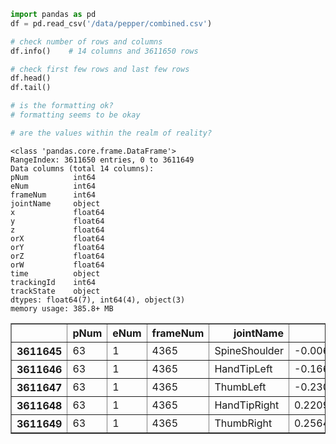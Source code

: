 

```python
import pandas as pd
df = pd.read_csv('/data/pepper/combined.csv')
```


```python
# check number of rows and columns
df.info()    # 14 columns and 3611650 rows

# check first few rows and last few rows
df.head()
df.tail()

# is the formatting ok?
# formatting seems to be okay

# are the values within the realm of reality?

```

    <class 'pandas.core.frame.DataFrame'>
    RangeIndex: 3611650 entries, 0 to 3611649
    Data columns (total 14 columns):
    pNum          int64
    eNum          int64
    frameNum      int64
    jointName     object
    x             float64
    y             float64
    z             float64
    orX           float64
    orY           float64
    orZ           float64
    orW           float64
    time          object
    trackingId    int64
    trackState    object
    dtypes: float64(7), int64(4), object(3)
    memory usage: 385.8+ MB





<div>
<style>
    .dataframe thead tr:only-child th {
        text-align: right;
    }

    .dataframe thead th {
        text-align: left;
    }

    .dataframe tbody tr th {
        vertical-align: top;
    }
</style>
<table border="1" class="dataframe">
  <thead>
    <tr style="text-align: right;">
      <th></th>
      <th>pNum</th>
      <th>eNum</th>
      <th>frameNum</th>
      <th>jointName</th>
      <th>x</th>
      <th>y</th>
      <th>z</th>
      <th>orX</th>
      <th>orY</th>
      <th>orZ</th>
      <th>orW</th>
      <th>time</th>
      <th>trackingId</th>
      <th>trackState</th>
    </tr>
  </thead>
  <tbody>
    <tr>
      <th>3611645</th>
      <td>63</td>
      <td>1</td>
      <td>4365</td>
      <td>SpineShoulder</td>
      <td>-0.006844</td>
      <td>0.214793</td>
      <td>2.283967</td>
      <td>-0.012703</td>
      <td>0.997223</td>
      <td>0.032781</td>
      <td>0.065652</td>
      <td>00:11:13.1320272</td>
      <td>72057594037928250</td>
      <td>Tracked</td>
    </tr>
    <tr>
      <th>3611646</th>
      <td>63</td>
      <td>1</td>
      <td>4365</td>
      <td>HandTipLeft</td>
      <td>-0.166747</td>
      <td>-0.365679</td>
      <td>2.121763</td>
      <td>0.000000</td>
      <td>0.000000</td>
      <td>0.000000</td>
      <td>0.000000</td>
      <td>00:11:13.1320272</td>
      <td>72057594037928250</td>
      <td>Tracked</td>
    </tr>
    <tr>
      <th>3611647</th>
      <td>63</td>
      <td>1</td>
      <td>4365</td>
      <td>ThumbLeft</td>
      <td>-0.230618</td>
      <td>-0.342276</td>
      <td>2.143998</td>
      <td>0.000000</td>
      <td>0.000000</td>
      <td>0.000000</td>
      <td>0.000000</td>
      <td>00:11:13.1320272</td>
      <td>72057594037928250</td>
      <td>Tracked</td>
    </tr>
    <tr>
      <th>3611648</th>
      <td>63</td>
      <td>1</td>
      <td>4365</td>
      <td>HandTipRight</td>
      <td>0.220967</td>
      <td>-0.381806</td>
      <td>2.216023</td>
      <td>0.000000</td>
      <td>0.000000</td>
      <td>0.000000</td>
      <td>0.000000</td>
      <td>00:11:13.1320272</td>
      <td>72057594037928250</td>
      <td>Tracked</td>
    </tr>
    <tr>
      <th>3611649</th>
      <td>63</td>
      <td>1</td>
      <td>4365</td>
      <td>ThumbRight</td>
      <td>0.256454</td>
      <td>-0.345893</td>
      <td>2.279467</td>
      <td>0.000000</td>
      <td>0.000000</td>
      <td>0.000000</td>
      <td>0.000000</td>
      <td>00:11:13.1320272</td>
      <td>72057594037928250</td>
      <td>Tracked</td>
    </tr>
  </tbody>
</table>
</div>


